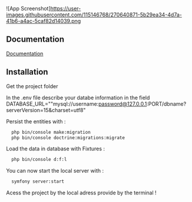![App Screenshot]https://user-images.githubusercontent.com/115146768/270640871-5b29ea34-4d7a-41b6-a4ac-5caf82d14039.png

## Documentation

[Documentation](https://linktodocumentation)

## Installation

Get the project folder

In the .env file describe your databe information in the field DATABASE_URL=""mysql://username:password@127.0.0.1:PORT/dbname?serverVersion=15&charset=utf8"

Persist the entities with :

```bash
  php bin/console make:migration
  php bin/console doctrine:migrations:migrate
```

Load the data in database with Fixtures :

```bash
  php bin/console d:f:l
```

You can now start the local server with :

```bash
  symfony server:start
```

Acess the project by the local adress provide by the terminal !
